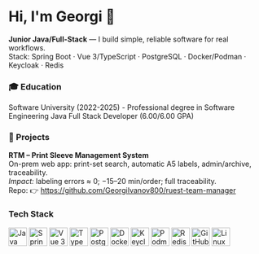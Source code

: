 # Hi, I'm Georgi 👋

**Junior Java/Full-Stack** — I build simple, reliable software for real workflows.  
Stack: Spring Boot · Vue 3/TypeScript · PostgreSQL · Docker/Podman · Keycloak · Redis

### **🎓 Education**
Software University (2022-2025) - Professional degree in Software Engineering Java Full Stack Developer (6.00/6.00 GPA)

### 🔭 Projects
 **RTM – Print Sleeve Management System**  
  On-prem web app: print-set search, automatic A5 labels, admin/archive, traceability.  
  *Impact:* labeling errors ≈ 0; −15–20 min/order; full traceability.  
  Repo: 👉 <https://github.com/GeorgiIvanov800/ruest-team-manager>

### Tech Stack
<p align="left">
  <img src="https://cdn.jsdelivr.net/gh/devicons/devicon/icons/java/java-original.svg" height="36" alt="Java"/>
  <img src="https://cdn.jsdelivr.net/gh/devicons/devicon/icons/spring/spring-original.svg" height="36" alt="Spring Boot"/>
  <img src="https://cdn.jsdelivr.net/gh/devicons/devicon/icons/vuejs/vuejs-original.svg" height="36" alt="Vue 3"/>
  <img src="https://cdn.jsdelivr.net/gh/devicons/devicon/icons/typescript/typescript-original.svg" height="36" alt="TypeScript"/>
  <img src="https://cdn.jsdelivr.net/gh/devicons/devicon/icons/postgresql/postgresql-original.svg" height="36" alt="PostgreSQL"/>
  <img src="https://cdn.jsdelivr.net/gh/devicons/devicon/icons/docker/docker-original.svg" height="36" alt="Docker"/>
  <img src="https://cdn.simpleicons.org/keycloak/000000" height="36" alt="Keycloak"/>
  <img src="https://cdn.simpleicons.org/podman/892CA0" height="36" alt="Podman"/>
  <img src="https://cdn.jsdelivr.net/gh/devicons/devicon/icons/redis/redis-original.svg" height="36" alt="Redis"/>
  <img src="https://cdn.simpleicons.org/githubactions/2088FF" height="36" alt="GitHub Actions"/>
  <img src="https://cdn.jsdelivr.net/gh/devicons/devicon/icons/linux/linux-original.svg" height="36" alt="Linux"/>
</p>


